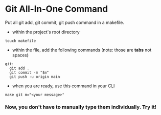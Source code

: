 # Git All-In-One Command
Put all git add, git commit, git push command in a makefile.

- within the project's root directory
```
touch makefile
```
- within the file, add the following commands (note: those are **tabs** not spaces)
```
git:
  git add .
  git commit -m "$m"
  git push -u origin main
```
- when you are ready, use this command in your CLI
```
make git m="<your message>"
```

### Now, you don't have to manually type them individually. Try it! 
